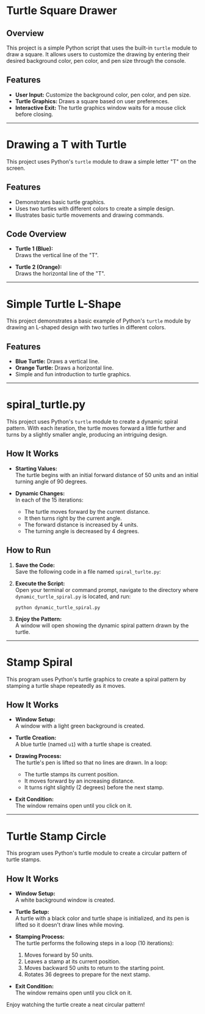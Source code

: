 # Turtle Square Drawer

## Overview
This project is a simple Python script that uses the built-in `turtle` module to draw a square. 
It allows users to customize the drawing by entering their desired background color, pen color, and pen size through the console.

## Features
- **User Input:** Customize the background color, pen color, and pen size.
- **Turtle Graphics:** Draws a square based on user preferences.
- **Interactive Exit:** The turtle graphics window waits for a mouse click before closing.

___________________________________________________________________________

# Drawing a T with Turtle

This project uses Python's `turtle` module to draw a simple letter "T" on the screen.

## Features
- Demonstrates basic turtle graphics.
- Uses two turtles with different colors to create a simple design.
- Illustrates basic turtle movements and drawing commands.

## Code Overview

- **Turtle 1 (Blue):**  
  Draws the vertical line of the "T".

- **Turtle 2 (Orange):**  
  Draws the horizontal line of the "T".


______________________________________________________________________________

# Simple Turtle L-Shape

This project demonstrates a basic example of Python's `turtle` module by drawing an L-shaped design with two turtles in different colors.

## Features

- **Blue Turtle:** Draws a vertical line.
- **Orange Turtle:** Draws a horizontal line.
- Simple and fun introduction to turtle graphics.

_____________________________________________________________________________
# spiral_turtle.py 

This project uses Python's `turtle` module to create a dynamic spiral pattern. With each iteration, the turtle moves forward a little further and turns by a slightly smaller angle, producing an intriguing design.

## How It Works

- **Starting Values:**  
  The turtle begins with an initial forward distance of 50 units and an initial turning angle of 90 degrees.
  
- **Dynamic Changes:**  
  In each of the 15 iterations:
  - The turtle moves forward by the current distance.
  - It then turns right by the current angle.
  - The forward distance is increased by 4 units.
  - The turning angle is decreased by 4 degrees.


## How to Run

1. **Save the Code:**  
   Save the following code in a file named `spiral_turlte.py`:

2. **Execute the Script:**  
   Open your terminal or command prompt, navigate to the directory where `dynamic_turtle_spiral.py` is located, and run:
   ```
   python dynamic_turtle_spiral.py
   ```

3. **Enjoy the Pattern:**  
   A window will open showing the dynamic spiral pattern drawn by the turtle.

_________________________________________________________

# Stamp Spiral

This program uses Python's turtle graphics to create a spiral pattern by stamping a turtle shape repeatedly as it moves.

## How It Works

- **Window Setup:**  
  A window with a light green background is created.
  
- **Turtle Creation:**  
  A blue turtle (named `u1`) with a turtle shape is created.

- **Drawing Process:**  
  The turtle's pen is lifted so that no lines are drawn. In a loop:
  - The turtle stamps its current position.
  - It moves forward by an increasing distance.
  - It turns right slightly (2 degrees) before the next stamp.
  
- **Exit Condition:**  
  The window remains open until you click on it.

____________________________________________________________

# Turtle Stamp Circle

This program uses Python's turtle module to create a circular pattern of turtle stamps.

## How It Works

- **Window Setup:**  
  A white background window is created.

- **Turtle Setup:**  
  A turtle with a black color and turtle shape is initialized, and its pen is lifted so it doesn't draw lines while moving.

- **Stamping Process:**  
  The turtle performs the following steps in a loop (10 iterations):
  1. Moves forward by 50 units.
  2. Leaves a stamp at its current position.
  3. Moves backward 50 units to return to the starting point.
  4. Rotates 36 degrees to prepare for the next stamp.

- **Exit Condition:**  
  The window remains open until you click on it.

Enjoy watching the turtle create a neat circular pattern!
